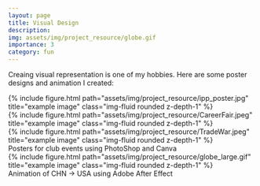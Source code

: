 ```yaml
---
layout: page
title: Visual Design
description: 
img: assets/img/project_resource/globe.gif
importance: 3
category: fun
---
```


Creaing visual representation is one of my hobbies. Here are some poster designs and animation I created:

<div class="row">
    <div class="col-sm-4 mt-3 mt-md-0">
        {% include figure.html path="assets/img/project_resource/ipp_poster.jpg" title="example image" class="img-fluid rounded z-depth-1" %}
    </div>
    <div class="col-sm-4 mt-3 mt-md-0">
        {% include figure.html path="assets/img/project_resource/CareerFair.jpeg" title="example image" class="img-fluid rounded z-depth-1" %}
    </div>
    <div class="col-sm-4 mt-3 mt-md-0">
        {% include figure.html path="assets/img/project_resource/TradeWar.jpeg" title="example image" class="img-fluid rounded z-depth-1" %}
    </div>
</div>
<div class="caption">
    Posters for club events using PhotoShop and Canva
</div>

<div class="row">
    <div class="col-sm mt-3 mt-md-0">
        {% include figure.html path="assets/img/project_resource/globe_large.gif" title="example image" class="img-fluid rounded z-depth-1" %}
    </div>
</div>
<div class="caption">
    Animation of CHN -> USA using Adobe After Effect
</div>
